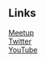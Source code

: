 ## Links
[Meetup](https://www.meetup.com/pl-PL/Cloud-Native-Kubernetes-Warsaw/)<br>
[Twitter](https://twitter.com/CNKPoland)<br>
[YouTube](https://www.youtube.com/channel/UCJAogNgwF8gNnBqxkRCTV0g/featured)<br>
